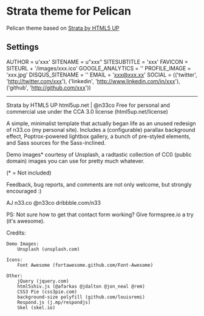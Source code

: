 Strata theme for Pelican
=======================

Pelican theme based on [Strata by HTML5 UP](http://html5up.net/)

Settings
--------

AUTHOR = u'xxx'
SITENAME = u"xxx"
SITESUBTITLE = 'xxx'
FAVICON = SITEURL + '/images/xxx.ico'
GOOGLE_ANALYTICS = ''
PROFILE_IMAGE = 'xxx.jpg'
DISQUS_SITENAME = ''
EMAIL = 'xxx@xxx.xx'
SOCIAL = (('twitter', 'http://twitter.com/xxx'),
          ('linkedin', 'http://www.linkedin.com/in/xxx'),
          ('github', 'http://github.com/xxx'))

-----------------------------------------------------------------------------------

Strata by HTML5 UP
html5up.net | @n33co
Free for personal and commercial use under the CCA 3.0 license (html5up.net/license)


A simple, minimalist template that actually began life as an unused redesign of n33.co
(my personal site). Includes a (configurable) parallax background effect, Poptrox-powered
lightbox gallery, a bunch of pre-styled elements, and Sass sources for the Sass-inclined.

Demo images* courtesy of Unsplash, a radtastic collection of CC0 (public domain) images
you can use for pretty much whatever.

(* = Not included)

Feedback, bug reports, and comments are not only welcome, but strongly encouraged :)

AJ
n33.co @n33co dribbble.com/n33

PS: Not sure how to get that contact form working? Give formspree.io a try (it's awesome).


Credits:

	Demo Images:
		Unsplash (unsplash.com)

	Icons:
		Font Awesome (fortawesome.github.com/Font-Awesome)

	Other:
		jQuery (jquery.com)
		html5shiv.js (@afarkas @jdalton @jon_neal @rem)
		CSS3 Pie (css3pie.com)
		background-size polyfill (github.com/louisremi)
		Respond.js (j.mp/respondjs)
		Skel (skel.io)